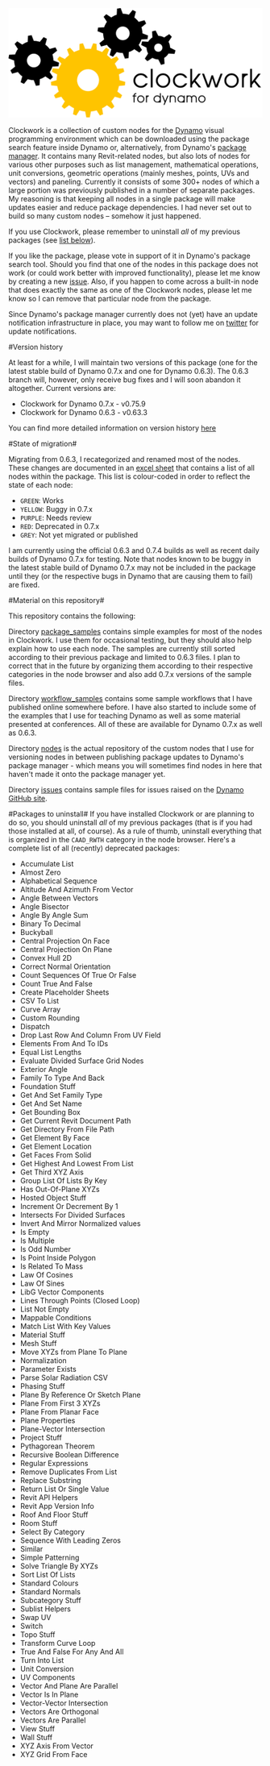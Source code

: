 ﻿![Image](clockwork-logo.png)

Clockwork is a collection of custom nodes for the [Dynamo](http://www.dynamobim.org) visual programming environment which can be downloaded using the package search feature inside Dynamo or, alternatively, from Dynamo's [package manager](http://www.dynamopackages.com). It contains many Revit-related nodes, but also lots of nodes for various other purposes such as list management, mathematical operations, unit conversions, geometric operations (mainly meshes, points, UVs and vectors) and paneling. Currently it consists of some 300+ nodes of which a large portion was previously published in a number of separate packages. My reasoning is that keeping all nodes in a single package will make updates easier and reduce package dependencies. I had never set out to build so many custom nodes – somehow it just happened.

If you use Clockwork, please remember to uninstall *all* of my previous packages (see [list below](#packages-to-uninstall)).

If you like the package, please vote in support of it in Dynamo's package search tool. Should you find that one of the nodes in this package does not work (or could work better with improved functionality), please let me know by creating a new [issue](https://github.com/CAAD-RWTH/ClockworkForDynamo/issues). Also, if you happen to come across a built-in node that does exactly the same as one of the Clockwork nodes, please let me know so I can remove that particular node from the package.

Since Dynamo's package manager currently does not (yet) have an update notification infrastructure in place, you may want to follow me on [twitter](https://twitter.com/a_dieckmann) for update notifications.

#Version history

At least for a while, I will maintain two versions of this package (one for the latest stable build of Dynamo 0.7.x and one for Dynamo 0.6.3). The 0.6.3 branch will, however, only receive bug fixes and I will soon abandon it altogether. Current versions are: 

- Clockwork for Dynamo 0.7.x - v0.75.9 
- Clockwork for Dynamo 0.6.3 - v0.63.3 

You can find more detailed information on version history [here](VersionHistory.md) 

#State of migration#

Migrating from 0.6.3, I recategorized and renamed most of the nodes. These changes are documented in an [excel sheet](https://github.com/CAAD-RWTH/ClockworkForDynamo/raw/master/NodeList.xls) that contains a list of all nodes within the package. This list is colour-coded in order to reflect the state of each node:
- ```GREEN```: Works
- ```YELLOW```: Buggy in 0.7.x
- ```PURPLE```: Needs review
- ```RED```: Deprecated in 0.7.x
- ```GREY```: Not yet migrated or published

I am currently using the official 0.6.3 and 0.7.4 builds as well as recent daily builds of Dynamo 0.7.x for testing. Note that nodes known to be buggy in the latest stable build of Dynamo 0.7.x may not be included in the package until they (or the respective bugs in Dynamo that are causing them to fail) are fixed.

#Material on this repository#

This repository contains the following:

Directory [package_samples](package_samples) contains simple examples for most of the nodes in Clockwork. I use them for occasional testing, but they should also help explain how to use each node. The samples are currently still sorted according to their previous package and limited to 0.6.3 files. I plan to correct that in the future by organizing them according to their respective categories in the node browser and also add 0.7.x versions of the sample files.

Directory [workflow_samples](workflow_samples) contains some sample workflows that I have published online somewhere before. I have also started to include some of the examples that I use for teaching Dynamo as well as some material presented at conferences. All of these are available for Dynamo 0.7.x as well as 0.6.3.

Directory [nodes](nodes) is the actual repository of the custom nodes that I use for versioning nodes in between publishing package updates to Dynamo's package manager - which means you will sometimes find nodes in here that haven't made it onto the package manager yet.

Directory [issues](issues) contains sample files for issues raised on the [Dynamo GitHub site](https://github.com/DynamoDS/Dynamo).

#Packages to uninstall#
If you have installed Clockwork or are planning to do so, you should uninstall *all* of my previous packages (that is if you had those installed at all, of course). As a rule of thumb, uninstall everything that is organized in the ```CAAD_RWTH``` category in the node browser. Here's a complete list of all (recently) deprecated packages:
- Accumulate List
- Almost Zero
- Alphabetical Sequence
- Altitude And Azimuth From Vector
- Angle Between Vectors
- Angle Bisector
- Angle By Angle Sum
- Binary To Decimal
- Buckyball
- Central Projection On Face
- Central Projection On Plane
- Convex Hull 2D
- Correct Normal Orientation
- Count Sequences Of True Or False
- Count True And False
- Create Placeholder Sheets
- CSV To List
- Curve Array
- Custom Rounding
- Dispatch
- Drop Last Row And Column From UV Field
- Elements From And To IDs
- Equal List Lengths
- Evaluate Divided Surface Grid Nodes
- Exterior Angle
- Family To Type And Back
- Foundation Stuff
- Get And Set Family Type
- Get And Set Name
- Get Bounding Box
- Get Current Revit Document Path
- Get Directory From File Path
- Get Element By Face
- Get Element Location
- Get Faces From Solid
- Get Highest And Lowest From List
- Get Third XYZ Axis
- Group List Of Lists By Key
- Has Out-Of-Plane XYZs
- Hosted Object Stuff
- Increment Or Decrement By 1
- Intersects For Divided Surfaces
- Invert And Mirror Normalized values
- Is Empty
- Is Multiple
- Is Odd Number
- Is Point Inside Polygon
- Is Related To Mass
- Law Of Cosines
- Law Of Sines
- LibG Vector Components
- Lines Through Points (Closed Loop)
- List Not Empty
- Mappable Conditions
- Match List With Key Values
- Material Stuff
- Mesh Stuff
- Move XYZs from Plane To Plane
- Normalization
- Parameter Exists
- Parse Solar Radiation CSV
- Phasing Stuff
- Plane By Reference Or Sketch Plane
- Plane From First 3 XYZs
- Plane From Planar Face
- Plane Properties
- Plane-Vector Intersection
- Project Stuff
- Pythagorean Theorem
- Recursive Boolean Difference
- Regular Expressions
- Remove Duplicates From List
- Replace Substring
- Return List Or Single Value
- Revit API Helpers
- Revit App Version Info
- Roof And Floor Stuff
- Room Stuff
- Select By Category
- Sequence With Leading Zeros
- Similar
- Simple Patterning
- Solve Triangle By XYZs
- Sort List Of Lists
- Standard Colours
- Standard Normals
- Subcategory Stuff
- Sublist Helpers
- Swap UV
- Switch
- Topo Stuff
- Transform Curve Loop
- True And False For Any And All
- Turn Into List
- Unit Conversion
- UV Components
- Vector And Plane Are Parallel
- Vector Is In Plane
- Vector-Vector Intersection
- Vectors Are Orthogonal
- Vectors Are Parallel
- View Stuff
- Wall Stuff
- XYZ Axis From Vector
- XYZ Grid From Face
